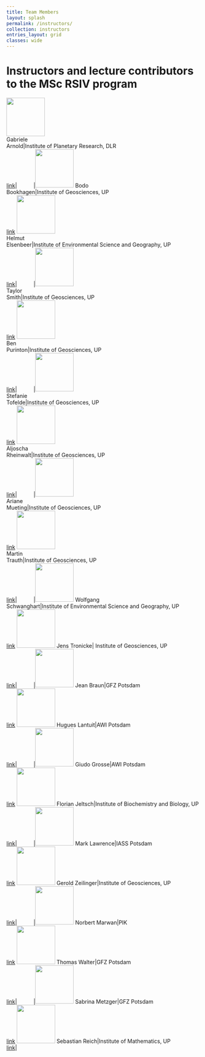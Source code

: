 ```yaml
---
title: Team Members
layout: splash
permalink: /instructors/
collection: instructors
entries_layout: grid
classes: wide
---
```


# Instructors and lecture contributors to the MSc RSIV program

<img src="{{ site.url }}{{ site.baseurl }}/assets/images/bio-photo.jpg" alt="" width="100" height="100"><br />Gabriele<br />Arnold|Institute of Planetary Research, DLR <br /> [link](https://www.dlr.de/pf/desktopdefault.aspx/tabid-156/220_read-4817/sortby-lastname/)|&nbsp; &nbsp; &nbsp; &nbsp; &nbsp; &nbsp;|<img src="{{ site.url }}{{ site.baseurl }}/assets/images/bookhagen.jpg" alt="" width="100" height="100"> Bodo<br />Bookhagen|Institute of Geosciences, UP<br /> [link](https://bodobookhagen.github.io/)
<img src="{{ site.url }}{{ site.baseurl }}/assets/images/bio-photo.jpg" alt="" width="100" height="100"><br />Helmut<br />Elsenbeer|Institute of Environmental Science and Geography, UP<br /> [link](https://www.uni-potsdam.de/de/umwelt/institut/alle-mitarbeiterinnen/elsenbeer-helmut)|&nbsp; &nbsp; &nbsp; &nbsp; &nbsp; &nbsp;|<img src="{{ site.url }}{{ site.baseurl }}/assets/images/Smith_Crop_500x500.JPG" alt="" width="100" height="100"><br />Taylor<br />Smith|Institute of Geosciences, UP<br /> [link](https://tasmi.github.io/)
<img src="{{ site.url }}{{ site.baseurl }}/assets/images/purinton.jpg" alt="" width="100" height="100"><br />Ben<br />Purinton|Institute of Geosciences, UP<br /> [link](https://bpurinton.github.io/)|&nbsp; &nbsp; &nbsp; &nbsp; &nbsp; &nbsp;|<img src="{{ site.url }}{{ site.baseurl }}/assets/images/tofelde.jpg" alt="" width="100" height="100"><br />Stefanie<br />Tofelde|Institute of Geosciences, UP<br /> [link](http://www.geo.uni-potsdam.de/mitarbeiterdetails/show/771/Stefanie_Tofelde.html)
<img src="{{ site.url }}{{ site.baseurl }}/assets/images/rheinwalt.jpg" alt="" width="100" height="100"><br />Aljoscha<br />Rheinwalt|Institute of Geosciences, UP<br /> [link](https://github.com/rheinwalt)|&nbsp; &nbsp; &nbsp; &nbsp; &nbsp; &nbsp;|<img src="{{ site.url }}{{ site.baseurl }}/assets/images/mueting.jpg" alt="" width="100" height="100"><br />Ariane<br />Mueting|Institute of Geosciences, UP<br /> [link](https://arimue.github.io/)
<img src="{{ site.url }}{{ site.baseurl }}/assets/images/bio-photo.jpg" alt="" width="100" height="100"><br />Martin<br />Trauth|Institute of Geosciences, UP<br /> [link](https://www.uni-potsdam.de/en/geo/institute/members/trauth-martin-h)|&nbsp; &nbsp; &nbsp; &nbsp; &nbsp; &nbsp;|<img src="{{ site.url }}{{ site.baseurl }}/assets/images/bio-photo.jpg" alt="" width="100" height="100"> Wolfgang<br />Schwanghart|Institute of Environmental Science and Geography, UP<br /> [link](https://www.uni-potsdam.de/de/umwelt/institut/alle-mitarbeiterinnen/schwanghart-wolfgang)
<img src="{{ site.url }}{{ site.baseurl }}/assets/images/bio-photo.jpg" alt="" width="100" height="100"> Jens Tronicke| Institute of Geosciences, UP<br /> [link](https://www.uni-potsdam.de/de/geo/institut/mitarbeiter/tronicke-jens)|&nbsp; &nbsp; &nbsp; &nbsp; &nbsp; &nbsp;|<img src="{{ site.url }}{{ site.baseurl }}/assets/images/bio-photo.jpg" alt="" width="100" height="100"> Jean Braun|GFZ Potsdam <br /> [link](https://www.gfz-potsdam.de/en/staff/jean-braun/sec47/)
<img src="{{ site.url }}{{ site.baseurl }}/assets/images/bio-photo.jpg" alt="" width="100" height="100"> Hugues Lantuit|AWI Potsdam<br /> [link](https://www.awi.de/en/about-us/organisation/staff/hugues-lantuit.html)|&nbsp; &nbsp; &nbsp; &nbsp; &nbsp; &nbsp;|<img src="{{ site.url }}{{ site.baseurl }}/assets/images/bio-photo.jpg" alt="" width="100" height="100"> Giudo Grosse|AWI Potsdam<br /> [link](https://www.awi.de/en/about-us/organisation/staff/guido-grosse.html)
<img src="{{ site.url }}{{ site.baseurl }}/assets/images/bio-photo.jpg" alt="" width="100" height="100"> Florian Jeltsch|Institute of Biochemistry and Biology, UP<br /> [link](https://www.uni-potsdam.de/en/ibb-vegnat/members/prof-dr-florian-jeltsch)|&nbsp; &nbsp; &nbsp; &nbsp; &nbsp; &nbsp;|<img src="{{ site.url }}{{ site.baseurl }}/assets/images/bio-photo.jpg" alt="" width="100" height="100"> Mark Lawrence|IASS Potsdam<br /> [link](https://www.iass-potsdam.de/en/people/mark-lawrence)
<img src="{{ site.url }}{{ site.baseurl }}/assets/images/bio-photo.jpg" alt="" width="100" height="100"> Gerold Zeilinger|Institute of Geosciences, UP<br /> [link](https://www.uni-potsdam.de/de/geo/institut/mitarbeiter/zeilinger-gerold)|&nbsp; &nbsp; &nbsp; &nbsp; &nbsp; &nbsp;|<img src="{{ site.url }}{{ site.baseurl }}/assets/images/bio-photo.jpg" alt="" width="100" height="100"> Norbert Marwan|PIK<br /> [link](https://www.pik-potsdam.de/members/marwan/homepage)
<img src="{{ site.url }}{{ site.baseurl }}/assets/images/bio-photo.jpg" alt="" width="100" height="100"> Thomas Walter|GFZ Potsdam<br /> [link](https://www.gfz-potsdam.de/en/staff/thomas-walter/)|&nbsp; &nbsp; &nbsp; &nbsp; &nbsp; &nbsp;|<img src="{{ site.url }}{{ site.baseurl }}/assets/images/bio-photo.jpg" alt="" width="100" height="100"> Sabrina Metzger|GFZ Potsdam<br /> [link](https://www.gfz-potsdam.de/en/staff/sabrina-metzger/)
<img src="{{ site.url }}{{ site.baseurl }}/assets/images/bio-photo.jpg" alt="" width="100" height="100"> Sebastian Reich|Institute of Mathematics, UP<br /> [link](https://www.math.uni-potsdam.de/professuren/numerische-mathematik/personen/prof-dr-sebastian-reich/)|&nbsp; &nbsp; &nbsp; &nbsp; &nbsp; &nbsp; 		
